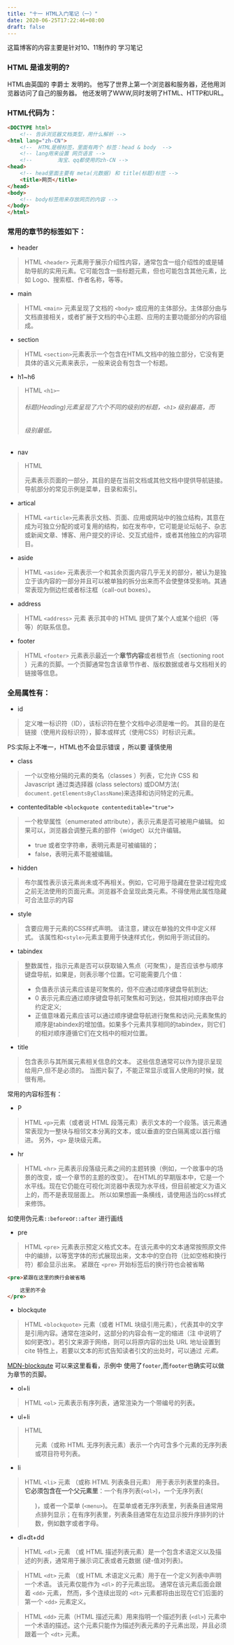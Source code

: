 ```yaml
---
title: "十一 HTML入门笔记（一）"
date: 2020-06-25T17:22:46+08:00
draft: false
---
```


 这篇博客的内容主要是针对10、11制作的 学习笔记

### HTML 是谁发明的?
HTML由英国的 李爵士 发明的。
他写了世界上第一个浏览器和服务器，还他用浏览器访问了自己的服务器。
他还发明了WWW,同时发明了HTML、HTTP和URL。

### HTML代码为：

```HTML
<DOCTYPE html>
    <!-- 告诉浏览器文档类型，用什么解析 -->
<html lang="zh-CN">
    <!--  HTML是根标签，里面有两个 标签：head & body  -->
    <!-- lang用来设置 网页语言 -->
    <!--        淘宝、qq都使用的zh-CN -->
<head>
    <!-- head里面主要有 meta(元数据) 和 title(标题)标签 -->
    <title>网页</title>
</head>
<body>
    <!-- body标签用来存放网页的内容 -->
</body>
</html>
```

### 常用的章节的标签如下：
* header
> HTML `<header>` 元素用于展示介绍性内容，通常包含一组介绍性的或是辅助导航的实用元素。它可能包含一些标题元素，但也可能包含其他元素，比如 Logo、搜索框、作者名称，等等。

* main
> HTML `<main>` 元素呈现了文档的 `<body>` 或应用的主体部分。主体部分由与文档直接相关，或者扩展于文档的中心主题、应用的主要功能部分的内容组成。
* section
> HTML `<section>`元素表示一个包含在HTML文档中的独立部分，它没有更具体的语义元素来表示，一般来说会有包含一个标题。

* h1~h6
> HTML `<h1>`–<h6> 标题(Heading)元素呈现了六个不同的级别的标题，`<h1>` 级别最高，而 <h6> 级别最低。

* nav
> HTML <nav>元素表示页面的一部分，其目的是在当前文档或其他文档中提供导航链接。导航部分的常见示例是菜单，目录和索引。

* artical
>HTML `<article>`元素表示文档、页面、应用或网站中的独立结构，其意在成为可独立分配的或可复用的结构，如在发布中，它可能是论坛帖子、杂志或新闻文章、博客、用户提交的评论、交互式组件，或者其他独立的内容项目。​​

* aside
>HTML `<aside>` 元素表示一个和其余页面内容几乎无关的部分，被认为是独立于该内容的一部分并且可以被单独的拆分出来而不会使整体受影响。其通常表现为侧边栏或者标注框（call-out boxes）。

* address
>HTML `<address>` 元素 表示其中的 HTML 提供了某个人或某个组织（等等）的联系信息。

* footer
> HTML `<footer>` 元素表示最近一个**章节内容**或者根节点（sectioning root ）元素的页脚。一个页脚通常包含该章节作者、版权数据或者与文档相关的链接等信息。

### 全局属性有：
* id
> 定义唯一标识符（ID），该标识符在整个文档中必须是唯一的。 其目的是在链接（使用片段标识符），脚本或样式（使用CSS）时标识元素。

PS:实际上不唯一，HTML也不会显示错误 ，所以要 谨慎使用

* class
> 一个以空格分隔的元素的类名（classes ）列表，它允许 CSS  和Javascript 通过类选择器 (class selectors) 或DOM方法( `document.getElementsByClassName`)来选择和访问特定的元素。

* contenteditable `<blockquote contenteditable="true">`
>一个枚举属性（enumerated attribute），表示元素是否可被用户编辑。 如果可以，浏览器会调整元素的部件（widget）以允许编辑。
>* true 或者空字符串，表明元素是可被编辑的；
>* false，表明元素不能被编辑。

* hidden
>布尔属性表示该元素尚未或不再相关。例如，它可用于隐藏在登录过程完成之前无法使用的页面元素。浏览器不会呈现此类元素。不得使用此属性隐藏可合法显示的内容

* style
>含要应用于元素的CSS样式声明。 请注意，建议在单独的文件中定义样式。 该属性和`<style>`元素主要用于快速样式化，例如用于测试目的。

* tabindex
> 整数属性，指示元素是否可以获取输入焦点（可聚焦），是否应该参与顺序键盘导航，如果是，则表示哪个位置。它可能需要几个值：
>* 负值表示该元素应该是可聚焦的，但不应通过顺序键盘导航到达;
>* 0 表示元素应通过顺序键盘导航可聚焦和可到达，但其相对顺序由平台约定定义;
>* 正值意味着元素应该可以通过顺序键盘导航进行聚焦和访问;元素聚焦的顺序是tabindex的增加值。如果多个元素共享相同的tabindex，则它们的相对顺序遵循它们在文档中的相对位置。

* title
> 包含表示与其所属元素相关信息的文本。 这些信息通常可以作为提示呈现给用户,但不是必须的。
> 当图片裂了，不能正常显示或盲人使用的时候，就很有用。

常用的内容标签有：
* P
> HTML `<p>`元素（或者说 HTML 段落元素）表示文本的一个段落。该元素通常表现为一整块与相邻文本分离的文本，或以垂直的空白隔离或以首行缩进。
> 另外，`<p>` 是块级元素。

* hr
> HTML `<hr>` 元素表示段落级元素之间的主题转换（例如，一个故事中的场景的改变，或一个章节的主题的改变）。
> 在HTML的早期版本中，它是一个水平线。现在它仍能在可视化浏览器中表现为水平线，但目前被定义为语义上的，而不是表现层面上。
> 所以如果想画一条横线，请使用适当的css样式来修饰。

如使用伪元素`::before`or`::after` 进行画线

* pre
> HTML `<pre>` 元素表示预定义格式文本。在该元素中的文本通常按照原文件中的编排，以等宽字体的形式展现出来，文本中的空白符（比如空格和换行符）都会显示出来。
> 紧跟在 `<pre>` 开始标签后的换行符也会被省略
```html
<pre>紧跟在这里的换行会被省略

    这里的不会
</pre>
```

* blockqute
> HTML `<blockquote>` 元素（或者 HTML 块级引用元素），代表其中的文字是引用内容。通常在渲染时，这部分的内容会有一定的缩进（注 中说明了如何更改）。若引文来源于网络，则可以将原内容的出处 URL 地址设置到 cite 特性上，若要以文本的形式告知读者引文的出处时，可以通过 <cite> 元素。

[MDN-blockqute](https://developer.mozilla.org/zh-CN/docs/Web/HTML/Element/blockquote) 可以来这里看看，示例中 使用了`footer`,而`footer`也确实可以做为章节的页脚。

* ol+li
> HTML `<ol>` 元素表示有序列表，通常渲染为一个带编号的列表。

* ul+li
>HTML <ul> 元素（或称 HTML 无序列表元素）表示一个内可含多个元素的无序列表或项目符号列表。

* li
> HTML `<li>` 元素 （或称 HTML 列表条目元素） 用于表示列表里的条目。
> **它必须包含在一个父元素里**：一个有序列表(`<ol>`)，一个无序列表(<ul>)，或者一个菜单 (`<menu>`)。
> 在菜单或者无序列表里，列表条目通常用点排列显示；在有序列表里，列表条目通常在左边显示按升序排列的计数，例如数字或者字母。


* dl+dt+dd
> HTML `<dl>` 元素 （或 HTML 描述列表元素）是一个包含术语定义以及描述的列表，通常用于展示词汇表或者元数据 (键-值对列表)。

> HTML `<dt>` 元素 （或 HTML 术语定义元素）用于在一个定义列表中声明一个术语。
> 该元素仅能作为 `<dl>` 的子元素出现。
> 通常在该元素后面会跟着 `<dd>` 元素， 然而，多个连续出现的 `<dt>` 元素都将由出现在它们后面的第一个 `<dd>` 元素定义。 

> HTML `<dd>` 元素（HTML 描述元素）用来指明一个描述列表  (`<dl>`) 元素中一个术语的描述。这个元素只能作为描述列表元素的子元素出现，并且必须跟着一个 `<dt>` 元素。